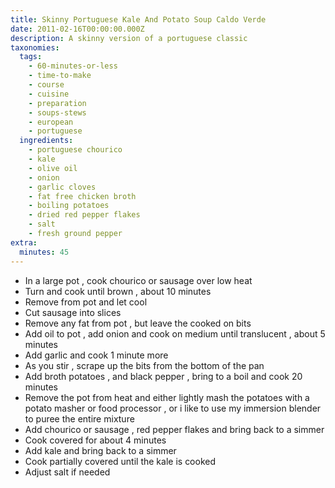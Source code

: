 ```yaml
---
title: Skinny Portuguese Kale And Potato Soup Caldo Verde
date: 2011-02-16T00:00:00.000Z
description: A skinny version of a portuguese classic
taxonomies:
  tags:
    - 60-minutes-or-less
    - time-to-make
    - course
    - cuisine
    - preparation
    - soups-stews
    - european
    - portuguese
  ingredients:
    - portuguese chourico
    - kale
    - olive oil
    - onion
    - garlic cloves
    - fat free chicken broth
    - boiling potatoes
    - dried red pepper flakes
    - salt
    - fresh ground pepper
extra:
  minutes: 45
---
```

 - In a large pot , cook chourico or sausage over low heat
 - Turn and cook until brown , about 10 minutes
 - Remove from pot and let cool
 - Cut sausage into slices
 - Remove any fat from pot , but leave the cooked on bits
 - Add oil to pot , add onion and cook on medium until translucent , about 5 minutes
 - Add garlic and cook 1 minute more
 - As you stir , scrape up the bits from the bottom of the pan
 - Add broth potatoes , and black pepper , bring to a boil and cook 20 minutes
 - Remove the pot from heat and either lightly mash the potatoes with a potato masher or food processor , or i like to use my immersion blender to puree the entire mixture
 - Add chourico or sausage , red pepper flakes and bring back to a simmer
 - Cook covered for about 4 minutes
 - Add kale and bring back to a simmer
 - Cook partially covered until the kale is cooked
 - Adjust salt if needed
